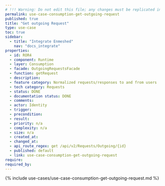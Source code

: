 ```yaml
---
# !!! Warning: Do not edit this file; any changes must be replicated in Excel !!!
permalink: use-case-consumption-get-outgoing-request
published: true
title: "Get outgoing Request"
type: use-case
toc: true
sidebar:
  - title: "Integrate Enmeshed"
    nav: "docs_integrate"
properties:
  - id: ROR4
  - component: Runtime
  - layer: Consumption
  - facade: OutgoingRequestsFacade
  - function: getRequest
  - description:
  - feature category: Normalized requests/responses to and from users
  - tech category: Requests
  - status: DONE
  - documentation status: DONE
  - comments:
  - actor: Identity
  - trigger:
  - precondition:
  - result:
  - priority: n/a
  - complexity: n/a
  - size: n/a
  - created_at:
  - changed_at:
  - api_route_regex: get /api/v2/Requests/Outgoing/{id}
  - published: default
  - link: use-case-consumption-get-outgoing-request
require:
required_by:
---
```


{% include use-cases/use-case-consumption-get-outgoing-request.md %}
